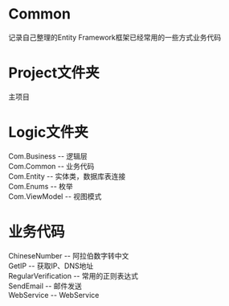 # Common
记录自己整理的Entity Framework框架已经常用的一些方式业务代码


# Project文件夹
主项目

# Logic文件夹
Com.Business  -- 逻辑层  
Com.Common    -- 业务代码  
Com.Entity    -- 实体类，数据库表连接  
Com.Enums     -- 枚举  
Com.ViewModel -- 视图模式  

# 业务代码
ChineseNumber       -- 阿拉伯数字转中文  
GetIP               -- 获取IP、DNS地址  
RegularVerification -- 常用的正则表达式  
SendEmail           -- 邮件发送  
WebService          -- WebService  
